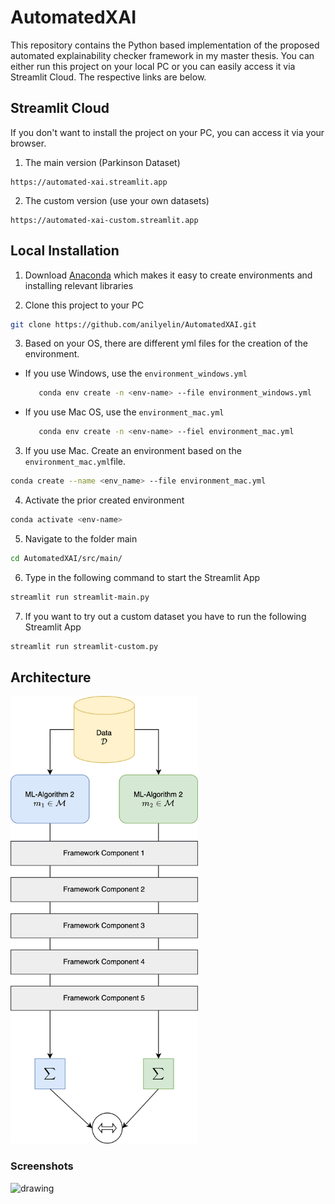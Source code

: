 # AutomatedXAI
This repository contains the Python based implementation of the proposed automated explainability checker framework in my master thesis. 
You can either run this project on your local PC or you can easily access it via Streamlit Cloud. The respective links are below.
## Streamlit Cloud

If you don't want to install the project on your PC, you can access it via your browser. 

1. The main version (Parkinson Dataset)
```
https://automated-xai.streamlit.app
```

2. The custom version (use your own datasets)
```
https://automated-xai-custom.streamlit.app
```

## Local Installation

1. Download [Anaconda](https://www.anaconda.com/) which makes it easy to create environments and installing relevant libraries

2. Clone this project to your PC
```bash
git clone https://github.com/anilyelin/AutomatedXAI.git
```

3. Based on your OS, there are different yml files for the creation of the environment.

- If you use Windows, use the ```environment_windows.yml```
  ```bash 
     conda env create -n <env-name> --file environment_windows.yml
  ```

- If you use Mac OS, use the ```environment_mac.yml```
  ```bash 
     conda env create -n <env-name> --fiel environment_mac.yml
  ```

3. If you use Mac. Create an environment based on the ```environment_mac.yml```file. 
```bash
conda create --name <env_name> --file environment_mac.yml
```

4. Activate the prior created environment

```bash
conda activate <env-name>
```

5. Navigate to the folder main
```bash 
cd AutomatedXAI/src/main/
```

6. Type in the following command to start the Streamlit App

```bash
streamlit run streamlit-main.py
```

7. If you want to try out a custom dataset you have to run the following Streamlit App
```bash
streamlit run streamlit-custom.py
```


## Architecture

<img src="https://github.com/anilyelin/AutomatedXAI/blob/main/method.png" alt="drawing" width="300"/>

### Screenshots

<img src="https://github.com/anilyelin/AutomatedXAI/blob/main/src/prototype.gif" alt="drawing" width="600"/>